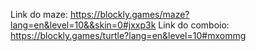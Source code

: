 Link do maze: https://blockly.games/maze?lang=en&level=10&&skin=0#jxxp3k
Link do comboio: https://blockly.games/turtle?lang=en&level=10#mxommg
